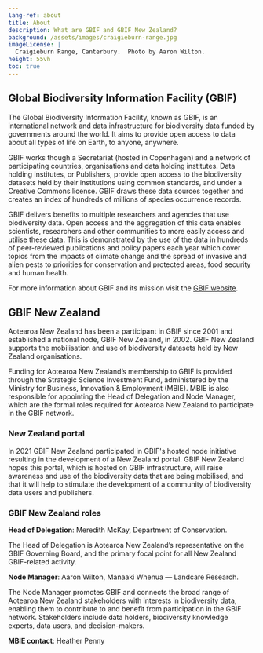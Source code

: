 ```yaml
---
lang-ref: about
title: About
description: What are GBIF and GBIF New Zealand?
background: /assets/images/craigieburn-range.jpg
imageLicense: |
  Craigieburn Range, Canterbury.  Photo by Aaron Wilton.
height: 55vh
toc: true
---
```


## Global Biodiversity Information Facility (GBIF)

The Global Biodiversity Information Facility, known as GBIF, is an international network and data infrastructure for biodiversity data funded by governments around the world.  It aims to provide open access to data about all types of life on Earth, to anyone, anywhere.

GBIF works though a Secretariat (hosted in Copenhagen) and a network of participating countries, organisations and data holding institutes.  Data holding institutes, or Publishers, provide open access to the biodiversity datasets held by their institutions using common standards, and under a Creative Commons license.   GBIF draws these data sources together and creates an index of hundreds of millions of species occurrence records. 

 GBIF delivers benefits to multiple researchers and agencies that use biodiversity data. Open access and the aggregation of this data enables scientists, researchers and other communities to more easily access and utilise these data.  This is demonstrated by the use of the data in hundreds of peer-reviewed publications and policy papers each year which cover topics from the impacts of climate change and the spread of invasive and alien pests to priorities for conservation and protected areas, food security and human health.

For more information about GBIF and its mission visit the [GBIF website](https://www.gbif.org/what-is-gbif).


## GBIF New Zealand
Aotearoa New Zealand has been a participant in GBIF since 2001 and established a national node, GBIF New Zealand, in 2002.  GBIF New Zealand supports the mobilisation and use of biodiversity datasets held by New Zealand organisations.  

Funding for Aotearoa New Zealand’s membership to GBIF is provided through the Strategic Science Investment Fund, administered by the Ministry for Business, Innovation & Employment (MBIE). MBIE is also responsible for appointing the Head of Delegation and Node Manager, which are the formal roles required for Aotearoa New Zealand to participate in the GBIF network.

### New Zealand portal
In 2021 GBIF New Zealand participated in GBIF's hosted node initiative resulting in the development of a New Zealand portal. GBIF New Zealand hopes this portal, which is hosted on GBIF infrastructure,  will raise awareness and use of the biodiversity data that are being mobilised, and that it will help to stimulate the development of a community of biodiversity data users and publishers.  

### GBIF New Zealand roles

**Head of Delegation**:  Meredith McKay, Department of Conservation.

The Head of Delegation is Aotearoa New Zealand’s representative on the GBIF Governing Board, and the primary focal point for all New Zealand GBIF-related activity.

**Node Manager**: Aaron Wilton, Manaaki Whenua — Landcare Research.

The Node Manager promotes GBIF and connects the broad range of Aotearoa New Zealand stakeholders with interests in biodiversity data, enabling them to contribute to and benefit from participation in the GBIF network. Stakeholders include data holders, biodiversity knowledge experts, data users, and decision-makers.

**MBIE contact**:  Heather Penny





